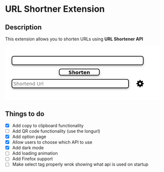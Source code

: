 # URL Shortner Extension

## Description

This extension allows you to shorten URLs using **URL Shortener API**

![images](./img.png)

## Things to do

- [x] Add copy to clipboard functionality
- [ ] Add QR code functionality (use the longurl)
- [x] Add option page
- [x] Allow users to choose which API to use
- [x] Add dark mode
- [ ] Add loading animation
- [ ] Add Firefox support
- [ ] Make select tag properly wrok showing what api is used on startup
